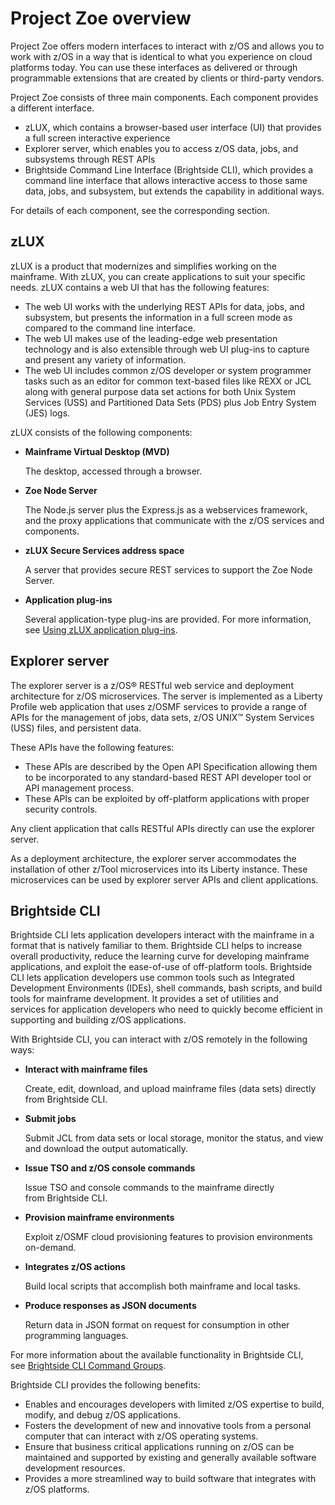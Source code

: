 # Project Zoe overview

Project Zoe offers modern interfaces to interact with z/OS and allows you to work with z/OS in a way that is identical to what you experience on cloud platforms today. You can use these interfaces as delivered or through programmable extensions that are created by clients or third-party vendors.

Project Zoe consists of three main components. Each component provides a different interface.

- zLUX, which contains a browser-based user interface (UI) that provides a full screen interactive experience
- Explorer server, which enables you to access z/OS data, jobs, and subsystems through REST APIs
- Brightside Command Line Interface (Brightside CLI), which provides a command line interface that allows interactive access to those same data, jobs, and subsystem, but extends the capability in additional ways.

For details of each component, see the corresponding section.

## zLUX

zLUX is a product that modernizes and simplifies working on the mainframe. With zLUX, you can create applications to suit your specific needs. zLUX contains a web UI that has the following features:

- The web UI works with the underlying REST APIs for data, jobs, and subsystem, but presents the information in a full screen mode as compared to the command line interface.
- The web UI makes use of the leading-edge web presentation technology and is also extensible through web UI plug-ins to capture and present any variety of information.
- The web UI includes common z/OS developer or system programmer tasks such as an editor for common text-based files like REXX or JCL along with general purpose data set actions for both Unix System Services (USS) and Partitioned Data Sets (PDS) plus Job Entry System (JES) logs.

zLUX consists of the following components:

- **Mainframe Virtual Desktop (MVD)**

    The desktop, accessed through a browser.

- **Zoe Node Server**

    The Node.js server plus the Express.js as a webservices framework, and the proxy applications that communicate with the z/OS services and components.

- **zLUX Secure Services address space**

    A server that provides secure REST services to support the Zoe Node Server.

- **Application plug-ins**

    Several application-type plug-ins are provided. For more information, see [Using zLUX application plug-ins](mvd-appplugins.md).

## Explorer server

The explorer server is a z/OS® RESTful web service and deployment architecture for z/OS microservices. The server is implemented as a Liberty Profile web application that uses z/OSMF services to provide a range of APIs for the management of jobs, data sets, z/OS UNIX™ System Services (USS) files, and persistent data.

These APIs have the following features:

- These APIs are described by the Open API Specification allowing them to be incorporated to any standard-based REST API developer tool or API management process.
- These APIs can be exploited by off-platform applications with proper security controls.

Any client application that calls RESTful APIs directly can use the explorer server.

As a deployment architecture, the explorer server accommodates the installation of other z/Tool microservices into its Liberty instance. These microservices can be used by explorer server APIs and client applications.

## Brightside CLI

Brightside CLI lets application developers interact with the mainframe in a format that is natively familiar to them. Brightside CLI helps to increase overall productivity, reduce the learning curve for developing mainframe applications, and exploit the ease-of-use of off-platform tools.
Brightside CLI lets application developers use common tools such as Integrated Development Environments (IDEs), shell commands, bash scripts, and build tools for mainframe development. It provides a set of utilities and services for application developers who need to quickly become efficient in supporting and building z/OS applications.

With Brightside CLI, you can interact with z/OS remotely in the following ways:

  - **Interact with mainframe files**    

    Create, edit, download, and upload mainframe files (data sets) directly from Brightside CLI. 

  - **Submit jobs**    

    Submit JCL from data sets or local storage, monitor the status, and view and download the output automatically.

  - **Issue TSO and z/OS console commands**    

    Issue TSO and console commands to the mainframe directly    from Brightside CLI.

  - **Provision mainframe environments**    

    Exploit z/OSMF cloud provisioning features to provision environments on-demand.

  - **Integrates z/OS actions**    

    Build local scripts that accomplish both mainframe and local tasks. 

  - **Produce responses as JSON documents**    

    Return data in JSON format on request for consumption in other programming languages.

For more information about the available functionality in Brightside CLI, see [Brightside CLI Command Groups](cli-commandgroups.md).

Brightside CLI provides the following benefits:

  - Enables and encourages developers with limited z/OS expertise to build, modify, and debug z/OS applications.
  - Fosters the development of new and innovative tools from a personal computer that can interact with z/OS operating systems.
  - Ensure that business critical applications running on z/OS can be maintained and supported by existing and generally available software development resources.
  - Provides a more streamlined way to build software that integrates with z/OS platforms.
